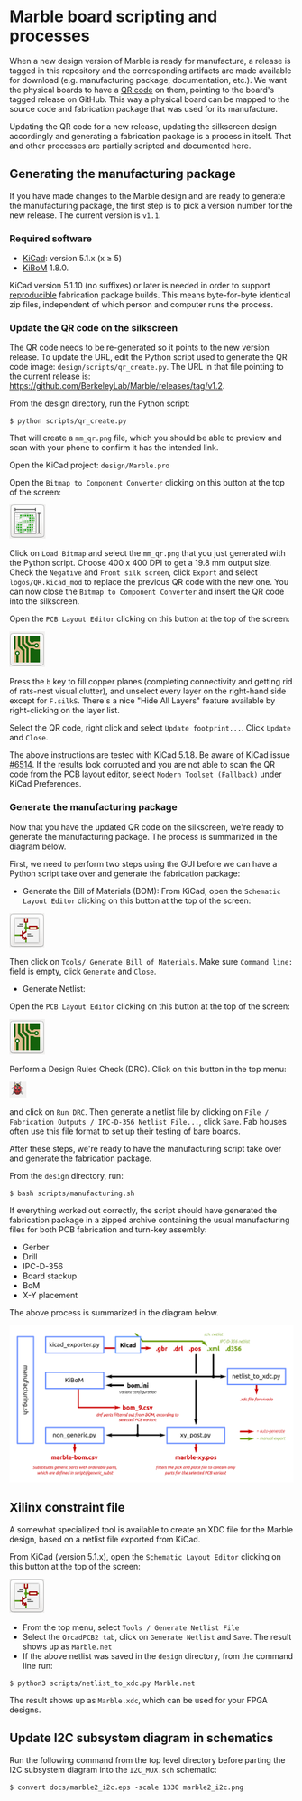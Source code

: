 # Marble board scripting and processes

When a new design version of Marble is ready for manufacture, a release is tagged in this repository and the corresponding artifacts are made available for download (e.g. manufacturing package, documentation, etc.). We want the physical boards to have a [QR code](https://en.wikipedia.org/wiki/QR_code) on them, pointing to the board's tagged release on GitHub.  This way a physical board can be mapped to the source code and fabrication package that was used for its manufacture.

Updating the QR code for a new release, updating the silkscreen design accordingly and generating a fabrication package is a process in itself. That and other processes are partially scripted and documented here.

## Generating the manufacturing package

If you have made changes to the Marble design and are ready to generate the manufacturing package, the first step is to pick a version number for the new release. The current version is `v1.1`.

### Required software

* [KiCad](https://www.kicad.org/): version 5.1.x (x &ge; 5)
* [KiBoM](https://github.com/SchrodingersGat/KiBoM) 1.8.0.

KiCad version 5.1.10 (no suffixes) or later is needed in order to support [reproducible](https://reproducible-builds.org) fabrication package builds. This means byte-for-byte identical zip files, independent of which person and computer runs the process.


### Update the QR code on the silkscreen

The QR code needs to be re-generated so it points to the new version release. To update the URL, edit the Python script used to generate the QR code image: `design/scripts/qr_create.py`. The URL in that file pointing to the current release is: <https://github.com/BerkeleyLab/Marble/releases/tag/v1.2>.

From the design directory, run the Python script:
```console
$ python scripts/qr_create.py
```
That will create a `mm_qr.png` file, which you should be able to preview and
scan with your phone to confirm it has the intended link.

Open the KiCad project: `design/Marble.pro`

Open the `Bitmap to Component Converter` clicking on this button at the top of the screen:

![Bitmap to Component Converter](img/bit2comp_button.png)

Click on `Load Bitmap` and select the `mm_qr.png` that you just generated with the Python script. Choose 400 x 400 DPI to get a 19.8 mm output size. Check the `Negative` and `Front silk screen`, click `Export` and select `logos/QR.kicad_mod` to replace the previous QR code with the new one. You can now close the `Bitmap to Component Converter` and insert the QR code into the silkscreen.

Open the `PCB Layout Editor` clicking on this button at the top of the screen:

![Pcbnew](img/pcbnew_button.png)

Press the `b` key to fill copper planes (completing connectivity and getting rid of rats-nest visual clutter), and unselect every layer on the right-hand side except for `F.silkS`.  There's a nice "Hide All Layers" feature available by right-clicking on the layer list.

Select the QR code, right click and select `Update footprint...`. Click `Update` and `Close`.

The above instructions are tested with KiCad 5.1.8. Be aware of KiCad issue [#6514](https://gitlab.com/kicad/code/kicad/-/issues/6514). If the results look corrupted and you are not able to scan the QR code from the PCB layout editor, select `Modern Toolset (Fallback)` under KiCad Preferences.

### Generate the manufacturing package

Now that you have the updated QR code on the silkscreen, we're ready to generate the manufacturing package. The process is summarized in the diagram below.

First, we need to perform two steps using the GUI before we can have a Python script take over and generate the fabrication package:

* Generate the Bill of Materials (BOM): From KiCad, open the `Schematic Layout Editor` clicking on this button at the top of the screen:

![Pcbnew](img/schem_button.png)

Then click on `Tools/ Generate Bill of Materials`. Make sure `Command line:` field is empty, click `Generate` and `Close`.

* Generate Netlist:

Open the `PCB Layout Editor` clicking on this button at the top of the screen:

![Pcbnew](img/pcbnew_button.png)

Perform a Design Rules Check (DRC). Click on this button in the top menu:

![drc](img/drc_button.png)

and click on `Run DRC`. Then generate a netlist file by clicking on `File / Fabrication Outputs / IPC-D-356 Netlist File...`, click `Save`.  Fab houses often use this file format to set up their testing of bare boards.

After these steps, we're ready to have the manufacturing script take over and generate the fabrication package.

From the `design` directory, run:

```console
$ bash scripts/manufacturing.sh
```

If everything worked out correctly, the script should have generated the fabrication package in a zipped archive containing the usual manufacturing files for both
PCB fabrication and turn-key assembly:
* Gerber
* Drill
* IPC-D-356
* Board stackup
* BoM
* X-Y placement

The above process is summarized in the diagram below.

![process](../../docs/manufacturing_scripts.png)

## Xilinx constraint file

A somewhat specialized tool is available to create an XDC file for the Marble design,
based on a netlist file exported from KiCad.

From KiCad (version 5.1.x), open the `Schematic Layout Editor` clicking on this button at the top of the screen:

![Pcbnew](img/schem_button.png)

* From the top menu, select `Tools / Generate Netlist File`
* Select the `OrcadPCB2 tab`, click on `Generate Netlist` and `Save`. The result shows up as `Marble.net`
* If the above netlist was saved in the `design` directory, from the command line run:
```console
$ python3 scripts/netlist_to_xdc.py Marble.net
```

The result shows up as `Marble.xdc`, which can be used for your FPGA designs.

## Update I2C subsystem diagram in schematics

Run the following command from the top level directory before parting the I2C subsystem diagram into the `I2C_MUX.sch` schematic:
```console
$ convert docs/marble2_i2c.eps -scale 1330 marble2_i2c.png
```
